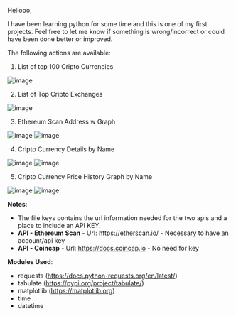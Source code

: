 Hellooo,

I have been learning python for some time and this is one of my first projects.
Feel free to let me know if something is wrong/incorrect or could have been done better or improved.

The following actions are available:

  1. List of top 100 Cripto Currencies

  ![image](https://user-images.githubusercontent.com/100475423/155845718-2ef48e2b-d93b-4995-9096-66b77e351d2e.png)

  2. List of Top Cripto Exchanges
  
  ![image](https://user-images.githubusercontent.com/100475423/155845723-b2f23426-22d7-41f7-ab45-2e72d8b32271.png)

  3. Ethereum Scan Address w Graph
  
  ![image](https://user-images.githubusercontent.com/100475423/155845772-4bed67d8-0815-4cd1-bdbf-b89a282860fe.png)
  ![image](https://user-images.githubusercontent.com/100475423/155845778-17aaec7f-a3a0-449f-88b1-2993ee343088.png)

  4. Cripto Currency Details by Name
 
  ![image](https://user-images.githubusercontent.com/100475423/155845803-85b003c3-4ba5-485c-80bb-7f99d0e4b199.png)
  ![image](https://user-images.githubusercontent.com/100475423/155845818-c41a0eb1-9beb-4ec1-a61a-4fd10008834f.png)
  
  5. Cripto Currency Price History Graph by Name
  
  ![image](https://user-images.githubusercontent.com/100475423/155845837-84d419c8-9ea1-4932-89fe-93e1ffd86d4d.png)
  ![image](https://user-images.githubusercontent.com/100475423/155845849-105b8259-0610-4de9-9ce9-d7da7a99e921.png)


**Notes**: 
- The file keys contains the url information needed for the two apis and a place to include an API KEY.
- **API - Ethereum Scan** - Url: https://etherscan.io/ - Necessary to have an account/api key
- **API - Coincap** - Url: https://docs.coincap.io - No need for key

**Modules Used**:
- requests (https://docs.python-requests.org/en/latest/)
- tabulate (https://pypi.org/project/tabulate/)
- matplotlib (https://matplotlib.org)
- time
- datetime
